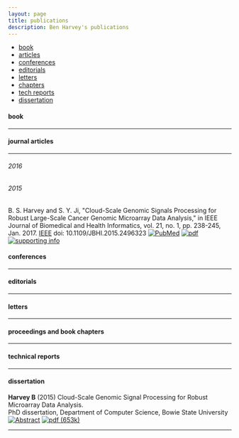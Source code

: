 ```yaml
---
layout: page
title: publications
description: Ben Harvey's publications
---
```


<div class="navbar">
    <div class="navbar-inner">
        <ul class="nav">
            <li><a href="#book">book</a></li>
            <li><a href="#articles">articles</a></li>
            <li><a href="#conferences">conferences</a></li>
            <li><a href="#editorials">editorials</a></li>
            <li><a href="#letters">letters</a></li>
            <li><a href="#chapters">chapters</a></li>
            <li><a href="#techreports">tech reports</a></li>
            <li><a href="#thesis">dissertation</a></li>
        </ul>
    </div>
</div>


#### <a name="book"></a>book

---


#### <a name="articles"></a>journal articles

---

###### 2016

###### 2015
B. S. Harvey and S. Y. Ji, "Cloud-Scale Genomic Signals Processing for Robust Large-Scale 
Cancer Genomic Microarray Data Analysis," in IEEE Journal of Biomedical and Health Informatics, 
vol. 21, no. 1, pp. 238-245, Jan. 2017. 
[IEEE](http://ieeexplore.ieee.org/document/7317496/) doi: 10.1109/JBHI.2015.2496323
[![PubMed](icons16/pubmed-icon.png)](https://www.ncbi.nlm.nih.gov/pubmed?Db=PubMed&Cmd=ShowDetailView&TermToSearch=26552098&ordinalpos=1&itool=EntrezSystem2.PEntrez.Pubmed.Pubmed_ResultsPanel.Pubmed_RVDocSum)
[![pdf](icons16/pdf-icon.png)](https://github.com/bsharvey/bsharvey.github.io/blob/master/assets/publications/csgsp_2015_IEEE.pdf)
[![supporting info](icons16/supp-icon.png)]()
<!-- * 144 * -->


#### <a name="conferences"></a>conferences

---


#### <a name="editorials"></a>editorials

---


#### <a name="letters"></a>letters

---


#### <a name="chapters"></a>proceedings and book chapters

---


#### <a name="techreports"></a>technical reports

---


#### <a name="thesis"></a>dissertation

**Harvey B** (2015) Cloud-Scale Genomic Signal Processing for 
Robust Microarray Data Analysis.  
PhD dissertation, Department of Computer Science,
Bowie State University
[![Abstract](icons16/pubmed-icon.png)](http://www.biostat.wisc.edu/~kbroman/publications/thesis_abstract.html)
[![pdf (653k)](icons16/pdf-icon.png)](http://www.biostat.wisc.edu/~kbroman/publications/thesis.pdf)

---


